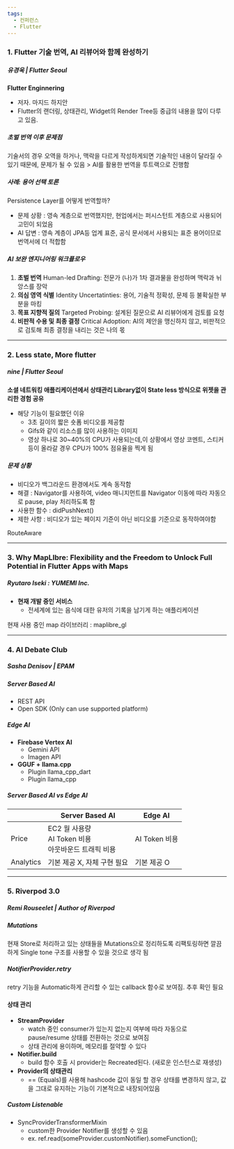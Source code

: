 ```yaml
---
tags:
  - 컨퍼런스
  - Flutter
---
```


### 1. Flutter 기술 번역, AI 리뷰어와 함께 완성하기
##### 유경욱 | Flutter Seoul

**Flutter Enginnering**
- 저자. 마지드 하지안
- Flutter의 랜더링, 상태관리, Widget의 Render Tree등 중급의 내용을 많이 다루고 있음.
##### 초벌 번역 이후 문제점
기술서의 경우 오역을 하거나, 맥락을 다르게 작성하게되면 기술적인 내용이 달라질 수 있기 때문에, 문제가 될 수 있음 > AI를 활용한 번역을 투트랙으로 진행함


##### 사례: 용어 선택 토론
Persistence Layer를 어떻게 번역할까?
- 문제 상황 : 영속 계층으로 번역했지만, 현업에서는 퍼시스턴트 계층으로 사용되어 고민이 되었음
- AI 답변 : 영속 계층이 JPA등 업계 표준, 공식 문서에서 사용되는 표준 용어이므로 번역서에 더 적합함

##### AI 보완 엔지니어링 워크플로우
1. **초벌 번역**
   Human-led Drafting: 전문가 (나)가 1차 결과물을 완성하며  맥락과 뉘앙스를 장악
2. **의심 영역 식별**
   Identity Uncertatinties: 용어, 기술적 정확성, 문제 등 불확실한 부분을 마킹
3. **목표 지향적 질의**
   Targeted Probing: 설계된 질문으로 AI 리뷰어에게 검토를 요청
4. **비판적 수용 및 최종 결정**
   Critical Adoption: AI의 제안을 맹신하지 않고, 비판적으로 검토해 최종 결정을 내리는 것은 나의 몫

---

### 2. Less state, More flutter
##### nine | Flutter Seoul

**소셜 네트워킹 애플리케이션에서 상태관리 Library없이 State less 방식으로 위젯을 관리한 경험 공유**
- 해당 기능이 필요했던 이유
	- 3초 길이의 짧은 숏폼 비디오를 제공함
	- Gifs와 같이 리소스를 많이 사용하는 이미지
	- 영상 하나로 30~40%의 CPU가 사용되는데,이 상황에서 영상 코멘트, 스티커 등이 올라갈 경우 CPU가 100% 점유율을 찍게 됨

##### 문제 상황
- 비디오가 백그라운드 환경에서도 계속 동작함
- 해결 : Navigator를 사용하여, video 매니지먼트를 Navigator 이동에 따라 자동으로 pause, play 처리하도록 함
- 사용한 함수 : didPushNext()
- 제한 사항 : 비디오가 있는 페이지 기준이 아닌 비디오를 기준으로 동작하여야함


RouteAware


---

### 3. Why MapLIbre: Flexibility and the Freedom to Unlock Full Potential in Flutter Apps with Maps
##### Ryutaro Iseki : YUMEMI Inc.

- **현재 개발 중인 서비스**
	- 전세계에 있는 음식에 대한 유저의 기록을 남기게 하는 애플리케이션

현재 사용 중인 map 라이브러리 : maplibre_gl


--- 

### 4. AI Debate Club
##### Sasha Denisov | EPAM

##### Server Based AI
- REST API
- Open SDK (Only can use supported platform)

##### Edge AI
- **Firebase Vertex AI**
	- Gemini API
	- Imagen API
- **GGUF + llama.cpp**
	- Plugin llama_cpp_dart
	- Plugin llama_cpp

##### Server Based AI vs Edge AI

|           | Server Based AI                          | Edge AI     |
| --------- | ---------------------------------------- | ----------- |
| Price     | EC2 월 사용량<br>AI Token 비용<br>아웃바운드 트래픽 비용 | AI Token 비용 |
| Analytics | 기본 제공 X, 자체 구현 필요                        | 기본 제공 O     |

---

### 5. Riverpod 3.0
##### Remi Rouseelet | Author of Riverpod

##### Mutations
현재 Store로 처리하고 있는 상태들을 Mutations으로 정리하도록 리팩토링하면 깔끔하게 Single tone 구조를 사용할 수 있을 것으로 생각 됨

##### NotifierProvider.retry
retry 기능을 Automatic하게 관리할 수 있는 callback 함수로 보여짐. 추후 확인 필요

#### 상태 관리
- **StreamProvider**
	- watch 중인 consumer가 있는지 없는지 여부에 따라 자동으로 pause/resume 상태를 전환하는 것으로 보여짐
	- 상태 관리에 용이하며, 메모리를 절약할 수 있다
- **Notifier.build**
	- build 함수 호출 시 provider는 Recreated된다. (새로운 인스턴스로 재생성)
- **Provider의 상태관리**
	- == (Equals)를 사용해 hashcode 값이 동일 할 경우 상태를 변경하지 않고, 값을 그대로 유지하는 기능이 기본적으로 내장되어있음

##### Custom Listenable
- SyncProviderTransformerMixin
	- custom한 Provider Notifier를 생성할 수 있음
	- ex. ref.read(someProvider.customNotifier).someFunction();
